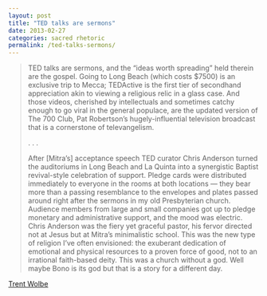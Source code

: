 ```yaml
---
layout: post
title: "TED talks are sermons"
date: 2013-02-27
categories: sacred rhetoric
permalink: /ted-talks-sermons/
---
```


> TED talks are sermons, and the “ideas worth spreading” held therein are the gospel. Going to Long Beach (which costs $7500) is an exclusive trip to Mecca; TEDActive is the first tier of secondhand appreciation akin to viewing a religious relic in a glass case. And those videos, cherished by intellectuals and sometimes catchy enough to go viral in the general populace, are the updated version of The 700 Club, Pat Robertson’s hugely-influential television broadcast that is a cornerstone of televangelism.
> 
> . . .
>
> After [Mitra’s] acceptance speech TED curator Chris Anderson turned the auditoriums in Long Beach and La Quinta into a synergistic Baptist revival-style celebration of support. Pledge cards were distributed immediately to everyone in the rooms at both locations — they bear more than a passing resemblance to the envelopes and plates passed around right after the sermons in my old Presbyterian church. Audience members from large and small companies got up to pledge monetary and administrative support, and the mood was electric. Chris Anderson was the fiery yet graceful pastor, his fervor directed not at Jesus but at Mitra’s minimalistic school. This was the new type of religion I’ve often envisioned: the exuberant dedication of emotional and physical resources to a proven force of good, not to an irrational faith-based deity. This was a church without a god. Well maybe Bono is its god but that is a story for a different day.

[Trent Wolbe](http://www.theverge.com/2013/2/27/4028174/beyond-televangelism-inside-teds-new-gospel)